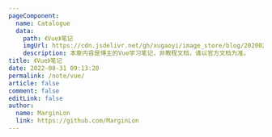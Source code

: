 ```yaml
---
pageComponent:
  name: Catalogue
  data:
    path: 《Vue》笔记
    imgUrl: https://cdn.jsdelivr.net/gh/xugaoyi/image_store/blog/20200204143633.png
    description: 本章内容是博主的Vue学习笔记，非教程文档，请以官方文档为准。
title: 《Vue》笔记
date: 2022-08-31 09:13:20
permalink: /note/vue/
article: false
comment: false
editLink: false
author:
  name: MarginLon
  link: https://github.com/MarginLon
---
```

